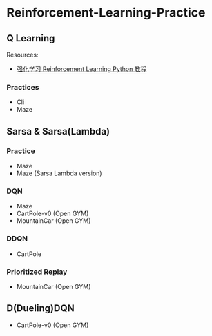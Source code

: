 # Reinforcement-Learning-Practice



## Q Learning

Resources: 
- [强化学习 Reinforcement Learning Python 教程](https://www.youtube.com/playlist?list=PLXO45tsB95cJYKCSATwh1M4n8cUnUv6lT)

### Practices
- Cli
- Maze


## Sarsa & Sarsa(Lambda)

### Practice
- Maze
- Maze (Sarsa Lambda version)

### DQN
- Maze
- CartPole-v0 (Open GYM)
- MountainCar (Open GYM)

### DDQN
- CartPole

### Prioritized Replay
- MountainCar (Open GYM)

## D(Dueling)DQN
- CartPole-v0 (Open GYM)